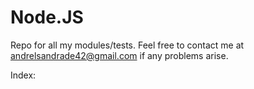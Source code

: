 # Node.JS

Repo for all my modules/tests. Feel free to contact me at andrelsandrade42@gmail.com if any problems arise.

Index:
